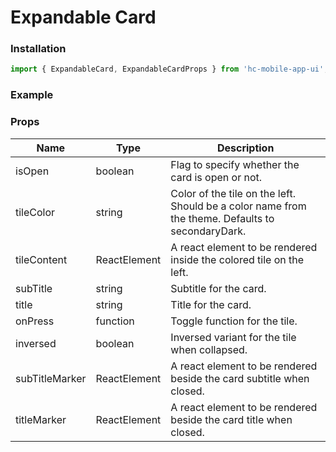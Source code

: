 # Expandable Card

### Installation

```jsx
import { ExpandableCard, ExpandableCardProps } from 'hc-mobile-app-ui';
```

### Example



### Props

| Name           | Type         | Description                                                                                      |
| -------------- | ------------ | ------------------------------------------------------------------------------------------------ |
| isOpen         | boolean      | Flag to specify whether the card is open or not.                                                 |
| tileColor      | string       | Color of the tile on the left. Should be a color name from the theme. Defaults to secondaryDark. |
| tileContent    | ReactElement | A react element to be rendered inside the colored tile on the left.                              |
| subTitle       | string       | Subtitle for the card.                                                                           |
| title          | string       | Title for the card.                                                                              |
| onPress        | function     | Toggle function for the tile.                                                                    |
| inversed       | boolean      | Inversed variant for the tile when collapsed.                                                    |
| subTitleMarker | ReactElement | A react element to be rendered beside the card subtitle when closed.                             |
| titleMarker    | ReactElement | A react element to be rendered beside the card title when closed.                                |

